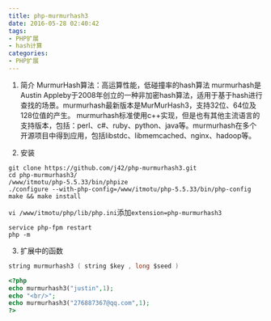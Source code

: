 ```yaml
---
title: php-murmurhash3
date: 2016-05-28 02:40:42
tags:
- PHP扩展
- hash计算
categories:
- PHP扩展
---
```

1. 简介
MurmurHash算法：高运算性能，低碰撞率的hash算法
murmurhash是 Austin Appleby于2008年创立的一种非加密hash算法，适用于基于hash进行查找的场景。murmurhash最新版本是MurMurHash3，支持32位、64位及128位值的产生。
murmurhash标准使用c++实现，但是也有其他主流语言的支持版本，包括：perl、c#、ruby、python、java等。murmurhash在多个开源项目中得到应用，包括libstdc、libmemcached、nginx、hadoop等。

2. 安装
```shell
git clone https://github.com/j42/php-murmurhash3.git
cd php-murmurhash3/
/www/itmotu/php-5.5.33/bin/phpize
./configure --with-php-config=/www/itmotu/php-5.5.33/bin/php-config
make && make install
```
`vi /www/itmotu/php/lib/php.ini`添加`extension=php-murmurhash3`
```shell
service php-fpm restart
php -m
```

3. 扩展中的函数
```c
string murmurhash3 ( string $key , long $seed )
```
```php
<?php
echo murmurhash3("justin",1);
echo "<br/>";
echo murmurhash3("276887367@qq.com",1);
?>
```